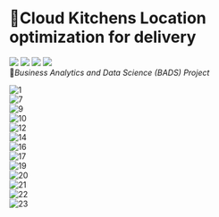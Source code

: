 # 📌Cloud Kitchens Location optimization for delivery 
![](https://img.shields.io/badge/python-beautifulsoup-blue)
![](https://img.shields.io/badge/python-selenium-blue)
![](https://img.shields.io/badge/Excel-green)
![](https://img.shields.io/badge/QGIS-orange)
<br /> 🌱*Business Analytics and Data Science (BADS) Project* 

![1](https://user-images.githubusercontent.com/90306227/183287198-0205a085-8f16-4cb1-8530-bb233c891f6c.png)
<br /> ![7](https://user-images.githubusercontent.com/90306227/183287232-164b9b2e-2fe1-4700-b569-0691b2670beb.png)
<br /> ![9](https://user-images.githubusercontent.com/90306227/183287245-2e6b5678-60b9-47e7-a567-33bbf935477f.png)
<br /> ![10](https://user-images.githubusercontent.com/90306227/183287261-49984ea6-2c9c-4773-9d99-f7444efdfc2c.png)
<br /> ![12](https://user-images.githubusercontent.com/90306227/183287298-f090508e-2382-4c0a-ae69-8fa8209f7a8d.png)
<br /> ![14](https://user-images.githubusercontent.com/90306227/183287316-08ac9dfa-66b9-4ee0-bb44-f8bab4c46919.png)
<br /> ![16](https://user-images.githubusercontent.com/90306227/183287364-8120e2fb-1bb8-4057-9dbb-3961ccd9cd64.png)
<br /> ![17](https://user-images.githubusercontent.com/90306227/183287374-9d16f7e8-ab93-4838-8b69-5c5e5152764b.png)
<br /> ![19](https://user-images.githubusercontent.com/90306227/183287382-cf781531-4b8c-433d-881c-c2691c9e0df5.png)
<br /> ![20](https://user-images.githubusercontent.com/90306227/183287394-b0ec9c22-14cb-4d82-bc04-e6b1d57d2e3f.png)
<br /> ![21](https://user-images.githubusercontent.com/90306227/183287396-728b7d38-ef3d-4bb7-8aeb-1e5eccaff816.png)
<br /> ![22](https://user-images.githubusercontent.com/90306227/183287397-b6b07f7c-c392-4796-8171-21b396d40c5e.png)
<br /> ![23](https://user-images.githubusercontent.com/90306227/183287399-b95a0453-29f0-4f47-b2f8-58773096d34b.png)

